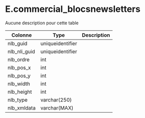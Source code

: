 # E.commercial_blocsnewsletters

Aucune description pour cette table

Colonne|Type|Description
---|---|---
nlb_guid|uniqueidentifier|
nlb_nli_guid|uniqueidentifier|
nlb_ordre|int|
nlb_pos_x|int|
nlb_pos_y|int|
nlb_width|int|
nlb_height|int|
nlb_type|varchar(250)|
nlb_xmldata|varchar(MAX)|
